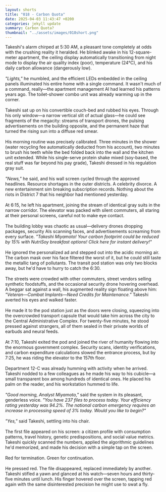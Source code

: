 ```yaml
---
layout: shorts
title: "018 - Carbon Quota"
date: 2025-04-03 11:43:47 +0200
categories: jekyll update
summary: Carbon Quota?
thumbnail: "../assets/images/018short.png"
---
```


Takeshi's alarm chirped at 5:30 AM, a pleasant tone completely at odds with the crushing reality it heralded. He blinked awake in his 12-square-meter apartment, the ceiling display automatically transitioning from night mode to display the air quality index (poor), temperature (24°C), and his daily carbon allowance (dangerously low).<br>
<br>
_"Lights,"_ he mumbled, and the efficient LEDs embedded in the ceiling panels illuminated his entire home with a single command. It wasn't much of a command, really—the apartment management AI had learned his patterns years ago. The toilet-shower combo unit was already warming up in the corner.<br>
<br>
Takeshi sat up on his convertible couch-bed and rubbed his eyes. Through his only window—a narrow vertical slit of actual glass—he could see fragments of the megacity: streams of transport drones, the pulsing advertisements on the building opposite, and the permanent haze that turned the rising sun into a diffuse red smear.<br>
<br>
His morning routine was precisely calibrated. Three minutes in the shower (water recycling fee automatically deducted from his account), two minutes to brush his teeth while the bed folded back into the wall and the kitchen unit extended. While his single-serve protein shake mixed (soy-based, the real stuff was far beyond his pay grade), Takeshi dressed in his regulation gray suit.<br>
<br>
_"News,"_ he said, and his wall screen cycled through the approved headlines. Resource shortages in the outer districts. A celebrity divorce. A new entertainment sim breaking subscription records. Nothing about the riots in District 7 that his neighbor had mentioned yesterday.<br>
<br>
At 6:15, he left his apartment, joining the stream of identical gray suits in the narrow corridor. The elevator was packed with silent commuters, all staring at their personal screens, careful not to make eye contact.<br>
<br>
The building lobby was chaotic as usual—delivery drones dropping packages, security AIs scanning faces, and advertisements screaming from every surface. _"Takeshi Miyamoto! Your carbon footprint could be reduced by 15% with NutriSoy breakfast options! Click here for instant delivery!"_<br>
<br>
He ignored the personalized ad and stepped out into the acidic morning air. The carbon mask over his face filtered the worst of it, but he could still taste the metallic tang of pollutants. The transit pod station was only two blocks away, but he'd have to hurry to catch the 6:30.<br>
<br>
The streets were crowded with other commuters, street vendors selling synthetic foodstuffs, and the occasional security drone hovering overhead. A beggar sat against a wall, his augmented reality sign floating above him: _"Veteran—Combat Implants—Need Credits for Maintenance."_ Takeshi averted his eyes and walked faster.<br>
<br>
He made it to the pod station just as the doors were closing, squeezing into the overcrowded transport capsule that would take him across the city to the Central Administrative Complex. For twenty-five minutes, he stood pressed against strangers, all of them sealed in their private worlds of earbuds and neural feeds.<br>
<br>
At 7:10, Takeshi exited the pod and joined the river of humanity flowing into the enormous government complex. Security scans, identity verifications, and carbon expenditure calculations slowed the entrance process, but by 7:25, he was riding the elevator to the 157th floor.<br>
<br>
Department 12-C was already humming with activity when he arrived. Takeshi nodded to a few colleagues as he made his way to his cubicle—a small transparent box among hundreds of identical ones. He placed his palm on the reader, and his workstation hummed to life.<br>
<br>
_"Good morning, Analyst Miyamoto,"_ said the system in its pleasant, genderless voice. _"You have 237 files to process today. Your efficiency rating yesterday was 94.2%. The national carbon emergency requires an increase in processing speed of 3% today. Would you like to begin?"_<br>
<br>
_"Yes,"_ said Takeshi, settling into his chair.<br>
<br>
The first file appeared on his screen: a citizen profile with consumption patterns, travel history, genetic predispositions, and social value metrics. Takeshi quickly scanned the numbers, applied the algorithmic guidelines he'd memorized, and made his decision with a simple tap on the screen.<br>
<br>
Red for termination. Green for continuation.<br>
<br>
He pressed red. The file disappeared, replaced immediately by another. Takeshi stifled a yawn and glanced at his watch—seven hours and thirty-five minutes until lunch. His finger hovered over the screen, tapping red again with the same disinterested precision he might use to swat a fly.<br>
